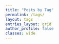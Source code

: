 ```yaml
---
title: "Posts by Tag"
permalink: /tags/
layout: tags
entries_layout: grid
author_profile: false
classes: wide
---
```

